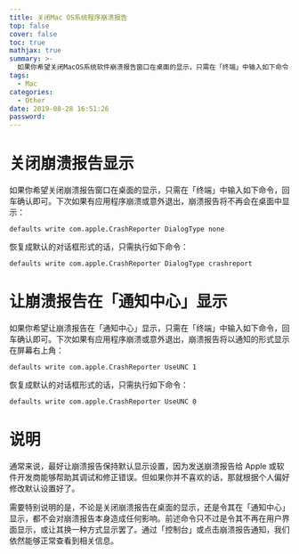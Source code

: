 ```yaml
---
title: 关闭Mac OS系统程序崩溃报告
top: false
cover: false
toc: true
mathjax: true
summary: >-
  如果你希望关闭MacOS系统软件崩溃报告窗口在桌面的显示，只需在「终端」中输入如下命令，回车确认即可。下次如果有应用程序崩溃或意外退出，崩溃报告将不再会在桌面中显示。
tags:
  - Mac
categories:
  - Other
date: 2019-08-28 16:51:26
password:
---
```


# 关闭崩溃报告显示
如果你希望关闭崩溃报告窗口在桌面的显示，只需在「终端」中输入如下命令，回车确认即可。下次如果有应用程序崩溃或意外退出，崩溃报告将不再会在桌面中显示：
```shell
defaults write com.apple.CrashReporter DialogType none
```
恢复成默认的对话框形式的话，只需执行如下命令：
```shell
defaults write com.apple.CrashReporter DialogType crashreport
```
# 让崩溃报告在「通知中心」显示
如果你希望让崩溃报告在「通知中心」显示，只需在「终端」中输入如下命令，回车确认即可。下次如果有应用程序崩溃或意外退出，崩溃报告将以通知的形式显示在屏幕右上角：
```shell
defaults write com.apple.CrashReporter UseUNC 1
```
恢复成默认的对话框形式的话，只需执行如下命令：
```shell
defaults write com.apple.CrashReporter UseUNC 0
```

# 说明
通常来说，最好让崩溃报告保持默认显示设置，因为发送崩溃报告给 Apple 或软件开发商能够帮助其调试和修正错误。但如果你并不喜欢的话，那就根据个人偏好修改默认设置好了。

需要特别说明的是，不论是关闭崩溃报告在桌面的显示，还是令其在「通知中心」显示，都不会对崩溃报告本身造成任何影响。前述命令只不过是令其不再在用户界面显示，或让其换一种方式显示罢了。通过「控制台」或点击崩溃报告通知，我们依然能够正常查看到相关信息。